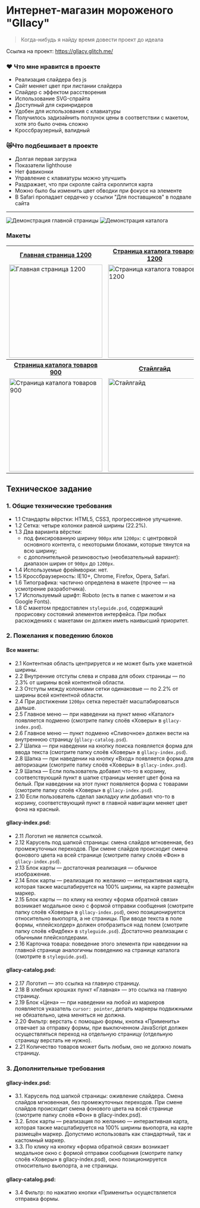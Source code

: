 # Интернет-магазин мороженого "Gllacy"

>Когда-нибудь я найду время довести проект до идеала

Ссылка на проект: https://gllacy.glitch.me/

### ❤️ Что мне нравится в проекте

* Реализация слайдера без js
* Сайт меняет цвет при листании слайдера
* Слайдер с эффектом расстворения
* Использование SVG-спрайта
* Доступный для скринридеров
* Удобен для использования с клавиатуры
* Получилось задизайнить ползунок цены в соответствии с макетом, хотя это было очень сложно
* Кроссбраузерный, валидный

### 😿Что подбешивает в проекте

* Долгая первая загрузка
* Показатели lighthouse
* Нет фавиконки
* Управление с клавиатуры можно улучшить
* Раздражает, что при скролле сайта скроллится карта
* Можно было бы изменить цвет обводки при фокусе на элементе
* В Safari пропадает сердечко у ссылки "Для поставщиков" в подвале сайта

----

![Демонстрация главной страницы](https://raw.githubusercontent.com/chrisryana/gllacy/70b7adb0bffb5df8521de77f801a4150a831c8b9/index.gif)
![Демонстрация каталога](https://raw.githubusercontent.com/chrisryana/gllacy/70b7adb0bffb5df8521de77f801a4150a831c8b9/catalog.gif)

### Макеты

<table>
  <tr>
  <th><a href="https://raw.githubusercontent.com/chrisryana/gllacy/70b7adb0bffb5df8521de77f801a4150a831c8b9/gllacy-index-1200.jpg">Главная страница 1200</a></th>
  <th><a href="https://raw.githubusercontent.com/chrisryana/gllacy/70b7adb0bffb5df8521de77f801a4150a831c8b9/gllacy-catalog-1200.jpg">Страница каталога товаров 1200</a></th>
<th><a href="https://raw.githubusercontent.com/chrisryana/gllacy/70b7adb0bffb5df8521de77f801a4150a831c8b9/gllacy-index-900.jpg">Главная страница 900</a></th>  
  </tr>
	
  <tr valign="top">
    <td>
      <a href="https://raw.githubusercontent.com/chrisryana/gllacy/70b7adb0bffb5df8521de77f801a4150a831c8b9/gllacy-index-1200.jpg" target="_blank">
        <img src="https://raw.githubusercontent.com/chrisryana/gllacy/70b7adb0bffb5df8521de77f801a4150a831c8b9/gllacy-index-1200.jpg" width="250" alt="Главная страница 1200">
      </a>
    </td>
    <td>
      <a href="https://raw.githubusercontent.com/chrisryana/gllacy/70b7adb0bffb5df8521de77f801a4150a831c8b9/gllacy-catalog-1200.jpg" target="_blank"><img src="https://raw.githubusercontent.com/chrisryana/gllacy/70b7adb0bffb5df8521de77f801a4150a831c8b9/gllacy-catalog-1200.jpg" width="250" alt="Страница каталога товаров 1200"></a>
    </td>
	<td>
      <a href="https://raw.githubusercontent.com/chrisryana/gllacy/70b7adb0bffb5df8521de77f801a4150a831c8b9/gllacy-catalog-1200.jpg" target="_blank"><img src="https://raw.githubusercontent.com/chrisryana/gllacy/70b7adb0bffb5df8521de77f801a4150a831c8b9/gllacy-index-900.jpg" width="250" alt="Главная страница 900"></a>
    </td>
  </tr>
  
  <tr>
  <th><a href="https://raw.githubusercontent.com/chrisryana/gllacy/70b7adb0bffb5df8521de77f801a4150a831c8b9/gllacy-catalog-900.jpg">Страница каталога товаров 900</a></th>
  <th><a href="https://raw.githubusercontent.com/chrisryana/gllacy/70b7adb0bffb5df8521de77f801a4150a831c8b9/styleguide.jpg">Стайлгайд</a></th>
	<th></th>
  </tr>
  
  <tr valign="top">
    <td>
      <a href="https://raw.githubusercontent.com/chrisryana/gllacy/70b7adb0bffb5df8521de77f801a4150a831c8b9/gllacy-catalog-900.jpg" target="_blank">
        <img src="https://raw.githubusercontent.com/chrisryana/gllacy/70b7adb0bffb5df8521de77f801a4150a831c8b9/gllacy-catalog-900.jpg" width="250" alt="Страница каталога товаров 900">
      </a>
    </td>
    <td>
      <a href="https://raw.githubusercontent.com/chrisryana/gllacy/70b7adb0bffb5df8521de77f801a4150a831c8b9/styleguide.jpg" target="_blank"><img src="https://raw.githubusercontent.com/chrisryana/gllacy/70b7adb0bffb5df8521de77f801a4150a831c8b9/styleguide.jpg" width="250" alt="Стайлгайд"></a>
    </td>
  </tr>
</table>

## Техническое задание

### 1. Общие технические требования

* 1.1 Стандарты вёрстки: HTML5, CSS3, прогрессивное улучшение.
* 1.2 Сетка: четыре колонки равной ширины (22.2%).
* 1.3 Два варианта вёрстки:
	- под фиксированную ширину `900px` или `1200px`: с центровкой основного контента, с некоторыми блоками, которые тянутся на всю ширину;
	- с дополнительной резиновостью (необязательный вариант): диапазон ширин от `900px` до `1200px`.
* 1.4 Используемые фреймворки: нет.
* 1.5 Кроссбраузерность: IE10+, Chrome, Firefox, Opera, Safari.
* 1.6 Типографика: частично определена в макете (прочее — на усмотрение разработчика).
* 1.7 Используемый шрифт: Roboto (есть в папке с макетом и на Google Fonts).
* 1.8 С макетом предоставлен `styleguide.psd`, содержащий прорисовку состояний элементов интерфейса. При любых расхождениях с макетами он должен иметь наивысший приоритет.

### 2. Пожелания к поведению блоков

#### Все макеты:

* 2.1 Контентная область центрируется и не может быть уже макетной ширины.
* 2.2 Внутренние отступы слева и справа для обоих страницы — по 2.3% от ширины всей контентной области.
* 2.3 Отступы между колонками сетки одинаковые — по 2.2% от ширины всей контентной области.
* 2.4 При достижении `1200px` сетка перестаёт масштабироваться дальше.
* 2.5 Главное меню — при наведении на пункт меню «Каталог» появляется подменю (смотрите папку слоёв «Ховеры» в `gllacy-index.psd`).
* 2.6 Главное меню — пункт подменю «Сливочное» должен вести на внутреннюю страницу (`gllacy-catalog.psd`).
* 2.7 Шапка — при наведении на кнопку поиска появляется форма для ввода текста (смотрите папку слоёв «Ховеры» в `gllacy-index.psd`).
* 2.8 Шапка — при наведении на кнопку «Вход» появляется форма для авторизации (смотрите папку слоёв «Ховеры» в `gllacy-index.psd`).
* 2.9 Шапка — Если пользователь добавил что-то в корзину, соответствующий пункт в шапке страницы меняет цвет фона на белый. При наведении на этот пункт появляется форма с товарами (смотрите папку слоёв «Ховеры» в `gllacy-index.psd`).
* 2.10 Если пользователь сделал закладку или добавил что-то в корзину, соответствующий пункт в главной навигации меняет цвет фона на красный.

#### gllacy-index.psd:

* 2.11 Логотип не является ссылкой.
* 2.12 Карусель под шапкой страницы: смена слайдов мгновенная, без промежуточных переходов. При смене слайдов происходит смена фонового цвета на всей странице (смотрите папку слоёв «Фон» в `gllacy-index.psd`).
* 2.13 Блок карты — достаточная реализация — обычное изображение.
* 2.14 Блок карты — реализация по желанию — интерактивная карта, которая также масштабируется на 100% ширины, на карте размещён маркер.
* 2.15 Блок карты — по клику на кнопку «форма обратной связи» возникает модальное окно с формой отправки сообщения (смотрите папку слоёв «Ховеры» в `gllacy-index.psd`), окно позиционируется относительно вьюпорта, а не страницы. При вводе текста в поле формы, «плейсхолдер» должен отобразиться над полем (смотрите папку слоёв «Фидбек» в `styleguide.psd`). Достаточно реализации с обычными плейсхолдерами.
* 2.16 Карточка товара: поведение этого элемента при наведении на главной странице аналогичны поведению на странице каталога (смотрите в `styleguide.psd`).

#### gllacy-catalog.psd:

* 2.17 Логотип — это ссылка на главную страницу.
* 2.18 В хлебных крошках пункт «Главная» — это ссылка на главную страницу.
* 2.19 Блок «Цена» — при наведении на любой из маркеров появляется указатель `cursor: pointer`, делать маркеры подвижными не обязательно, цена меняться не должна.
* 2.20 Фильтр: верстать с помощью формы, кнопка «Применить» отвечает за отправку формы, при выключенном JavaScript должен осуществляться переход на отдельную страницу (отдельную страницу верстать не нужно).
* 2.21 Количество товаров может быть любым, оно не должно ломать страницу.

### 3. Дополнительные требования

#### gllacy-index.psd:

* 3.1. Карусель под шапкой страницы: оживление слайдера. Cмена слайдов мгновенная, без промежуточных переходов. При смене слайдов происходит смена фонового цвета на всей странице (смотрите папку слоёв «Фон» в gllacy-index.psd).
* 3.2. Блок карты — реализация по желанию — интерактивная карта, которая также масштабируется на 100% ширины вьюпорта, на карте размещён маркер. Допустимо использовать как стандартный, так и кастомный маркер.
* 3.3. По клику на кнопку «форма обратной связи» возникает модальное окно с формой отправки сообщения (смотрите папку слоёв «Ховеры» в gllacy-index.psd), окно позиционируется относительно вьюпорта, а не страницы.

#### gllacy-catalog.psd:

* 3.4 Фильтр: по нажатию кнопки «Применить» осуществляется отправка формы.
